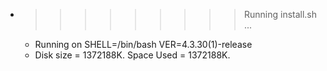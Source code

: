 * >>>>>>>>> Running install.sh ...
  * Running on SHELL=/bin/bash VER=4.3.30(1)-release
  * Disk size = 1372188K. Space Used = 1372188K.
